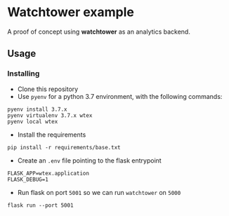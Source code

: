 # Watchtower example

A proof of concept using **watchtower** as an analytics backend.

## Usage

### Installing

* Clone this repository
* Use `pyenv` for a python 3.7 environment, with the following commands:

```shell
pyenv install 3.7.x
pyenv virtualenv 3.7.x wtex
pyenv local wtex
```

* Install the requirements

`pip install -r requirements/base.txt`

* Create an `.env` file pointing to the flask entrypoint

```
FLASK_APP=wtex.application
FLASK_DEBUG=1
```

* Run flask on port `5001` so we can run `watchtower` on `5000`

`flask run --port 5001`
